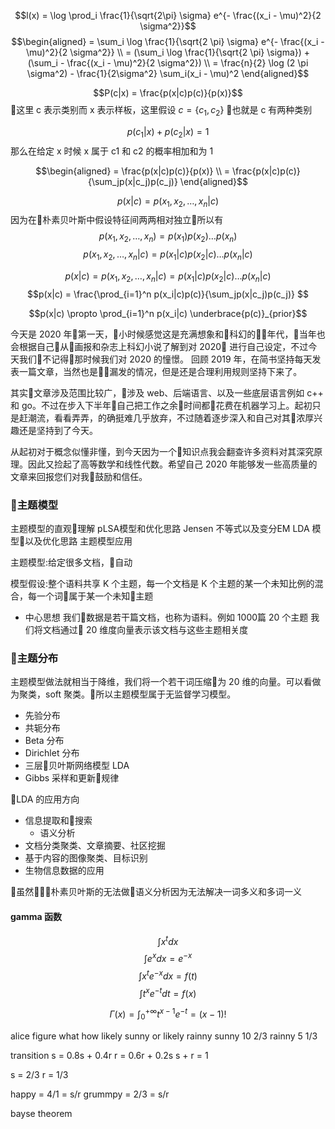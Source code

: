 $$l(x) = \log \prod_i \frac{1}{\sqrt{2\pi} \sigma} e^{- \frac{(x_i - \mu)^2}{2 \sigma^2}}$$
$$\begin{aligned}
    = \sum_i \log \frac{1}{\sqrt{2 \pi} \sigma} e^{- \frac{(x_i - \mu)^2}{2 \sigma^2}} \\
    = (\sum_i \log \frac{1}{\sqrt{2 \pi} \sigma}) + (\sum_i - \frac{(x_i - \mu)^2}{2 \sigma^2}) \\
    = \frac{n}{2} \log (2 \pi \sigma^2) - \frac{1}{2\sigma^2} \sum_i(x_i - \mu)^2
\end{aligned}$$

$$P(c|x) = \frac{p(x|c)p(c)}{p(x)}$$
这里 c 表示类别而 x 表示样板，这里假设 $c = \{c_1,c_2\}$ 也就是 c 有两种类别

$$p(c_1|x) + p(c_2|x) = 1$$
那么在给定 x 时候 x 属于 c1 和 c2 的概率相加和为 1

$$\begin{aligned}
    = \frac{p(x|c)p(c)}{p(x)} \\
    = \frac{p(x|c)p(c)}{\sum_jp(x|c_j)p(c_j)}
\end{aligned}$$ 

$$p(x|c) = p(x_1,x_2,\dots, x_n |c)$$
因为在朴素贝叶斯中假设特征间两两相对独立所以有
$$p(x_1,x_2,\dots,x_n) = p(x_1)p(x_2) \dots p(x_n)$$
$$p(x_1,x_2,\dots,x_n|c) = p(x_1|c)p(x_2|c) \dots p(x_n|c)$$

$$ p(x|c) = p(x_1,x_2,\dots,x_n|c) = p(x_1|c)p(x_2|c) \dots p(x_n|c)$$
$$p(x|c) = \frac{\prod_{i=1}^n p(x_i|c)p(c)}{\sum_jp(x|c_j)p(c_j)} $$

$$p(x|c) \propto \prod_{i=1}^n p(x_i|c) \underbrace{p(c)}_{prior}$$


今天是 2020 年第一天，小时候感觉这是充满想象和科幻的年代，当年也会根据自己从画报和杂志上科幻小说了解到对 2020 进行自己设定，不过今天我们不记得那时候我们对 2020 的憧憬。
回顾 2019 年，在简书坚持每天发表一篇文章，当然也是漏发的情况，但是还是合理利用规则坚持下来了。

其实文章涉及范围比较广，涉及 web、后端语言、以及一些底层语言例如 c++ 和 go。不过在步入下半年自己把工作之余时间都花费在机器学习上。起初只是赶潮流，看看弄弄，的确挺难几乎放弃，不过随着逐步深入和自己对其浓厚兴趣还是坚持到了今天。

从起初对于概念似懂非懂，到今天因为一个知识点我会翻查许多资料对其深究原理。因此又捡起了高等数学和线性代数。希望自己 2020 年能够发一些高质量的文章来回报您们对我鼓励和信任。

### 主题模型
主题模型的直观理解
pLSA模型和优化思路
Jensen 不等式以及变分EM
LDA 模型以及优化思路
主题模型应用

主题模型:给定很多文档，自动

模型假设:整个语料共享 K 个主题，每一个文档是 K 个主题的某一个未知比例的混合，每一个词属于某一个未知主题
- 中心思想
我们数据是若干篇文档，也称为语料。例如 1000篇 20 个主题
我们将文档通过 20 维度向量表示该文档与这些主题相关度
### 主题分布
主题模型做法就相当于降维，我们将一个若干词压缩为 20 维的向量。可以看做为聚类，soft 聚类。所以主题模型属于无监督学习模型。
- 先验分布
- 共轭分布
- Beta 分布
- Dirichlet 分布
- 三层贝叶斯网络模型 LDA
- Gibbs 采样和更新规律

LDA 的应用方向
- 信息提取和搜索
    - 语义分析
- 文档分类聚类、文章摘要、社区挖掘
- 基于内容的图像聚类、目标识别
- 生物信息数据的应用

虽然朴素贝叶斯的无法做语义分析因为无法解决一词多义和多词一义

#### gamma 函数
$$\int x^tdx$$
$$\int  e^xdx = e^{-x}$$
$$ \int x^t e^{-x} dx = f(t)$$
$$ \int t^{x} e^{-t} dt = f(x) $$

$$\Gamma(x) = \int_{0}^{+\infty} t^{x-1}e^{-t} = (x-1)!$$


alice figure what how likely sunny or likely rainny
sunny 10 2/3
rainny 5 1/3

transition 
s = 0.8s + 0.4r
r = 0.6r + 0.2s
s + r = 1

s = 2/3
r = 1/3

happy = 4/1 = s/r
grummpy = 2/3 = s/r

bayse theorem


